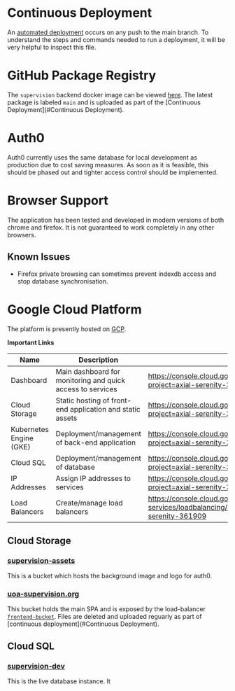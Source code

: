 # Continuous Deployment

An [automated deployment](/.github/workflows/deploy.yml) occurs on any push to the main branch.
To understand the steps and commands needed to run a deployment, it will be very helpful to inspect this file.

# GitHub Package Registry

The `supervision` backend docker image can be viewed [here](https://github.com/orgs/University-of-Auckland-SOFTENG761/packages/container/package/supervision).
The latest package is labeled `main` and is uploaded as part of the [Continuous Deployment](#Continuous Deployment).

# Auth0

Auth0 currently uses the same database for local development as production due to cost saving measures.
As soon as it is feasible, this should be phased out and tighter access control should be implemented.

# Browser Support

The application has been tested and developed in modern versions of
both chrome and firefox. It is not guaranteed to work completely in any other browsers.

## Known Issues

- Firefox private browsing can sometimes prevent indexdb access and stop database synchronisation.

# Google Cloud Platform

The platform is presently hosted on [GCP](https://console.cloud.google.com/home/dashboard?project=axial-serenity-361909).

**Important Links**

| Name                    | Description                                                | URL                                                                                                          |
| ----------------------- | ---------------------------------------------------------- | ------------------------------------------------------------------------------------------------------------ |
| Dashboard               | Main dashboard for monitoring and quick access to services | https://console.cloud.google.com/home/dashboard?project=axial-serenity-361909                                |
| Cloud Storage           | Static hosting of front-end application and static assets  | https://console.cloud.google.com/storage/browser?project=axial-serenity-361909&prefix=                       |
| Kubernetes Engine (GKE) | Deployment/management of back-end application              | https://console.cloud.google.com/kubernetes/list/overview?project=axial-serenity-361909                      |
| Cloud SQL               | Deployment/management of database                          | https://console.cloud.google.com/sql/instances?project=axial-serenity-361909                                 |
| IP Addresses            | Assign IP addresses to services                            | https://console.cloud.google.com/networking/addresses/list?project=axial-serenity-361909                     |
| Load Balancers          | Create/manage load balancers                               | https://console.cloud.google.com/net-services/loadbalancing/list/loadBalancers?project=axial-serenity-361909 |

## Cloud Storage

### [supervision-assets](https://console.cloud.google.com/storage/browser/supervision-assets;tab=objects?forceOnBucketsSortingFiltering=false&project=axial-serenity-361909)

This is a bucket which hosts the background image and logo for auth0.

### [uoa-supervision.org](https://console.cloud.google.com/storage/browser/uoa-supervision.org;tab=objects?forceOnBucketsSortingFiltering=false&project=axial-serenity-361909)

This bucket holds the main SPA and is exposed by the load-balancer [`frontend-bucket`](https://console.cloud.google.com/net-services/loadbalancing/details/http/frontend-bucket?project=axial-serenity-361909).
Files are deleted and uploaded reguarly as part of [continuous deployment](#Continuous Deployment).

## Cloud SQL

### [supervision-dev](https://console.cloud.google.com/sql/instances/supervision-dev/overview?project=axial-serenity-361909)

This is the live database instance. It
